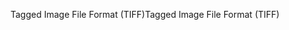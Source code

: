 <span data-ttu-id="d453c-101">Tagged Image File Format (TIFF)</span><span class="sxs-lookup"><span data-stu-id="d453c-101">Tagged Image File Format (TIFF)</span></span>